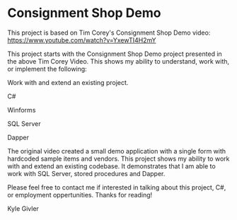 # Consignment Shop Demo
This project is based on Tim Corey's Consignment Shop Demo video:
https://www.youtube.com/watch?v=YxewTI4H2mY

This project starts with the Consignment Shop Demo project presented in the above Tim Corey Video.
This shows my ability to understand, work with, or implement the following:

Work with and extend an existing project.

C#

Winforms

SQL Server

Dapper

The original video created a small demo application with a single form with hardcoded sample items and vendors. This project shows my ability to work with and extend an existing codebase. It demonstrates that I am able to work with SQL Server, stored procedures and Dapper.

Please feel free to contact me if interested in talking about this project, C#, or employment oppertunities. Thanks for reading!

Kyle Givler
